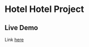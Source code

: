 # Hotel Hotel Project

## Live Demo
Link [here](https://yaseenaminm.github.io/Hotel_Hotel_Project/)
